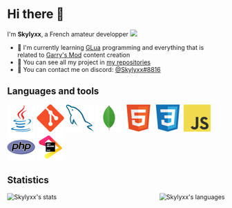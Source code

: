 # Hi there 👋

I'm **Skylyxx**, a French amateur developper <a href="https://discord.com/users/435756597168308225"><img src="http://img.shields.io/badge/Discord-%40Skylyxx%238816-7289DA"></a>

- 🌱 I'm currently learning [GLua](https://wiki.facepunch.com/gmod/) programming and everything that is related to [Garry's Mod](https://store.steampowered.com/app/4000/Garrys_Mod/) content creation
- 🔨 You can see all my project in [my repositories](https://github.com/Skylyxx?tab=repositories)
- 💬 You can contact me on discord: [@Skylyxx#8816](https://discord.com/users/43575659716830822)

## Languages and tools
<p>
<img src="https://raw.githubusercontent.com/devicons/devicon/master/icons/java/java-original.svg" style="display: inline;" title="Java" alt="Java" width="64" height="64"/>
<img src="https://raw.githubusercontent.com/devicons/devicon/master/icons/git/git-original.svg" style="display: inline;" title="Git" alt="Git" width="64" height="64"/>
<img src="https://raw.githubusercontent.com/devicons/devicon/master/icons/mysql/mysql-original.svg" style="display: inline;" title="MySQL" alt="MySQL" width="64" height="64"/>
<img src="https://raw.githubusercontent.com/devicons/devicon/master/icons/mongodb/mongodb-original.svg" style="display: inline;" title="MongoDB" alt="MongoDB" width="64" height="64"/>
<img src="https://raw.githubusercontent.com/devicons/devicon/master/icons/html5/html5-original.svg" style="display: inline;" title="HTML" alt="HTML" width="64" height="64"/>
<img src="https://raw.githubusercontent.com/devicons/devicon/master/icons/css3/css3-original.svg" style="display: inline;" title="CSS" alt="CSS" width="64" height="64"/>
<img src="https://raw.githubusercontent.com/devicons/devicon/master/icons/javascript/javascript-original.svg" style="display: inline;" title="JavaScript" alt="JavaScript" width="64" height="64"/>
<img src="https://raw.githubusercontent.com/devicons/devicon/master/icons/php/php-original.svg" style="display: inline;" title="PHP" alt="PHP" width="64" height="64"/>
<img src="https://raw.githubusercontent.com/devicons/devicon/master/icons/jetbrains/jetbrains-original.svg" style="display: inline;" title="Jetbrains' IDE" alt="Jetbrains' IDE" width="64" height="64"/>
</p>

## Statistics

<p><img align="left" alt="Skylyxx's stats" src="https://github-readme-stats.vercel.app/api?username=Skylyxx&count_private=true&show_icons=true&layout=compact&theme=darcula&hide_border=true" />
<img align="right" alt="Skylyxx's languages" src="https://github-readme-stats.anuraghazra1.vercel.app/api/top-langs/?username=Skylyxx&theme=darcula&hide_border=true" /></p>
